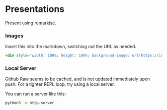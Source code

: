 # Presentations
Present using [remarkise](https://remarkjs.com/remarkise).

### Images
Insert this into the markdown, switching out the URL as needed.

```html
<div style="width: 100%; height: 100%; background-image: url(https://imgs.xkcd.com/comics/containers_2x.png);background-repeat: no-repeat; background-size: contain;"></div>
```

### Local Server
Github Raw seems to be cached, and is not updated immediately upon push.
For a tighter REPL loop, try using a local server.

You can run a server like this:
```sh
python3 -m http.server
```